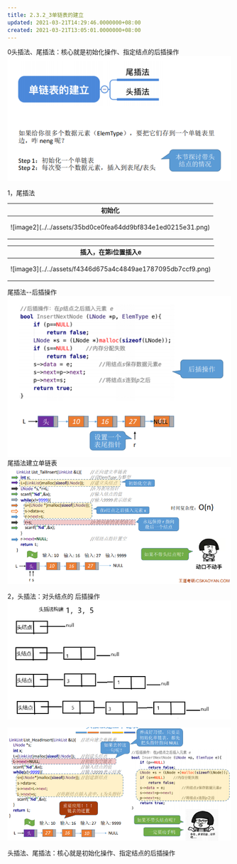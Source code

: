 ```yaml
---
title: 2.3.2_3单链表的建立
updated: 2021-03-21T14:29:46.0000000+08:00
created: 2021-03-21T13:05:01.0000000+08:00
---
```


0头插法、尾插法：核心就是初始化操作、指定结点的后插操作
![image1](../../assets/1d7f8f72c0ce4491a2cdf6278925663d.png)

1，尾插法
<table>
<colgroup>
<col style="width: 100%" />
</colgroup>
<thead>
<tr class="header">
<th>初始化</th>
</tr>
</thead>
<tbody>
<tr class="odd">
<td><p>![image2](../../assets/35bd0ce0fea64dd9bf834e1ed0215e31.png)</p>
<p></p></td>
</tr>
</tbody>
</table>

<table>
<colgroup>
<col style="width: 100%" />
</colgroup>
<thead>
<tr class="header">
<th>插入，在第i位置插入e</th>
</tr>
</thead>
<tbody>
<tr class="odd">
<td><p>![image3](../../assets/f4346d675a4c4849ae1787095db7ccf9.png)</p>
<p></p></td>
</tr>
</tbody>
</table>

尾插法--后插操作
![image4](../../assets/193f265cd3944111b32c465a2dc948f7.png)
尾插法建立单链表
![image5](../../assets/2e638876d24e4b29a5abc7030a94ac94.png)

2，头插法：对头结点的 后插操作
![image6](../../assets/f9bab4e45fa74032936fc422c03ef93c.png)

![image7](../../assets/3dedf169940b4fcb8e9c93c47d93963c.png)

头插法、尾插法：核心就是初始化操作、指定结点的后插操作
